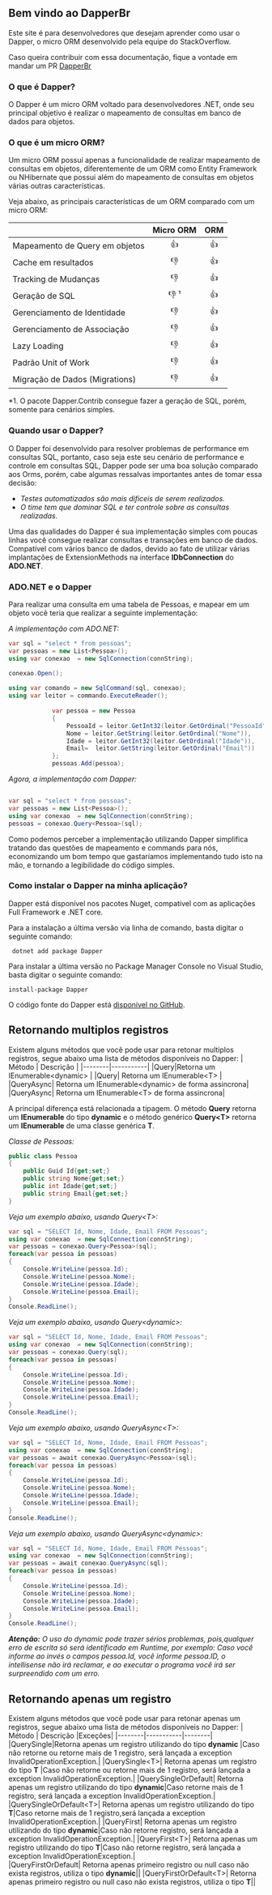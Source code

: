 ## Bem vindo ao DapperBr

<p>Este site é para desenvolvedores que desejam aprender como usar o Dapper, o micro ORM desenvolvido pela equipe do StackOverflow.</p>
<p>Caso queira contribuir com essa documentação, fique a vontade em mandar um PR <a href ="https://github.com/dapperbr/dapperbr.github.io">DapperBr</a></p>

### O que é Dapper?
<p>O Dapper é um micro ORM voltado para desenvolvedores .NET, onde seu principal objetivo é realizar o mapeamento de consultas em banco de dados para objetos.</p>

### O que é um micro ORM?
<p>Um micro ORM possuí apenas a funcionalidade de realizar mapeamento de consultas em objetos, diferentemente de um ORM como Entity Framework ou NHibernate que possui além do mapeamento de consultas em objetos várias outras características.</p> 
<p>Veja abaixo, as principais características de um ORM comparado com um micro ORM:</p>

|                                 | Micro ORM| ORM|  
| --------------------------------|:---: |:---: |
|  Mapeamento de Query em objetos |:+1:|:+1:|
|  Cache em resultados |:-1:|:+1:|
|  Tracking de Mudanças|:-1:|:+1:|
|  Geração de SQL	|:-1: ¹ |:+1:|
|  Gerenciamento de Identidade	|:-1:|:+1:|
|  Gerenciamento de Associação	|:-1:|:+1:|
|  Lazy Loading	|:-1:|:+1:|
|  Padrão Unit of Work | :-1:|:+1:|
|  Migração de Dados (Migrations) |:-1:|:+1:|

*1. O pacote Dapper.Contrib consegue fazer a geração de SQL, porém, somente para cenários simples.

### Quando usar o Dapper?
O Dapper foi desenvolvido para resolver problemas de performance em consultas SQL, portanto, caso seja este seu cenário de performance e controle em consultas SQL, Dapper pode ser uma boa solução comparado aos Orms, porém, cabe algumas ressalvas importantes antes de tomar essa decisão:

- *Testes automatizados são mais dificeis de serem realizados.*
- *O time tem que dominar SQL e ter controle sobre as consultas realizadas.*

Uma das qualidades do Dapper é sua implementação simples com poucas linhas você consegue realizar consultas e transações em banco de dados. Compatível com vários banco de dados, devido ao fato de utilizar várias implantações de ExtensionMethods na interface **IDbConnection** do **ADO.NET**.
### ADO.NET e o Dapper

Para realizar uma consulta em uma tabela de Pessoas, e mapear em um objeto você teria que realizar a seguinte implementação:

*A implementação com ADO.NET:*
```csharp
var sql = "select * from pessoas";
var pessoas = new List<Pessoa>();
using var conexao  = new SqlConnection(connString);

conexao.Open();
    
using var comando = new SqlCommand(sql, conexao);
using var leitor = commando.ExecuteReader();
        
            var pessoa = new Pessoa
            {
                PessoaId = leitor.GetInt32(leitor.GetOrdinal("PessoaId")),
                Nome = leitor.GetString(leitor.GetOrdinal("Nome")),
                Idade = leitor.GetInt32(leitor.GetOrdinal("Idade")),
                Email=  leitor.GetString(leitor.GetOrdinal("Email"))
            };
            pessoas.Add(pessoa);
```
*Agora, a implementação com Dapper:*
```csharp

var sql = "select * from pessoas";
var pessoas = new List<Pessoa>();
using var conexao  = new SqlConnection(connString);
pessoas = conexao.Query<Pessoa>(sql);
```

Como podemos perceber a implementação utilizando Dapper simplifica tratando das questões de mapeamento e commands para nós, economizando um bom tempo que gastaríamos implementando tudo isto na mão, e tornando a legibilidade do código simples.

### Como instalar o Dapper na minha aplicação?
Dapper está disponível nos pacotes Nuget, compatível com as aplicações Full Framework e .NET core.

Para a instalação a última versão via linha de comando, basta digitar o seguinte comando:

``` dotnet add package Dapper```

Para instalar a última versão no Package Manager Console no Visual Studio, basta digitar o seguinte comando:

``` install-package Dapper ```
 
O código fonte do Dapper está <a href="https://github.com/StackExchange/Dapper">disponível no GitHub</a>.

## Retornando multiplos registros ##
Existem alguns métodos que você pode usar para retonar multiplos registros, segue abaixo uma lista de métodos disponíveis no Dapper:
| Método | Descrição |
|--------|-----------|
|Query|Retorna um IEnumerable&lt;dynamic&gt; |
|Query<T>| Retorna um IEnumerable&lt;T&gt; |
|QueryAsync| Retorna um IEnumerable&lt;dynamic&gt; de forma assincrona|
|QueryAsync<T>| Retorna um IEnumerable&lt;T&gt; de forma assincrona|
    
A principal diferença está relacionada a tipagem. O método **Query** retorna um **IEnumerable** do tipo **dynamic** e o método genérico **Query&lt;T&gt;** retorna um **IEnumerable** de uma classe genérica **T**.

*Classe de Pessoas:*

```csharp
public class Pessoa
{
    public Guid Id{get;set;}
    public string Nome{get;set;}
    public int Idade{get;set;}
    public string Email{get;set;}
}
```
*Veja um exemplo abaixo, usando Query&lt;T&gt;:*

```csharp
var sql = "SELECT Id, Nome, Idade, Email FROM Pessoas";
using var conexao  = new SqlConnection(connString);
var pessoas = conexao.Query<Pessoa>(sql);
foreach(var pessoa in pessoas)
{
    Console.WriteLine(pessoa.Id);
    Console.WriteLine(pessoa.Nome);
    Console.WriteLine(pessoa.Idade);
    Console.WriteLine(pessoa.Email);
}
Console.ReadLine();
```
*Veja um exemplo abaixo, usando Query&lt;dynamic&gt;:*

```csharp
var sql = "SELECT Id, Nome, Idade, Email FROM Pessoas";
using var conexao  = new SqlConnection(connString);
var pessoas = conexao.Query(sql);
foreach(var pessoa in pessoas)
{
    Console.WriteLine(pessoa.Id);
    Console.WriteLine(pessoa.Nome);
    Console.WriteLine(pessoa.Idade);
    Console.WriteLine(pessoa.Email);
}
Console.ReadLine();
```
*Veja um exemplo abaixo, usando QueryAsync&lt;T&gt;:*


```csharp
var sql = "SELECT Id, Nome, Idade, Email FROM Pessoas";
using var conexao  = new SqlConnection(connString);
var pessoas = await conexao.QueryAsync<Pessoa>(sql);
foreach(var pessoa in pessoas)
{
    Console.WriteLine(pessoa.Id);
    Console.WriteLine(pessoa.Nome);
    Console.WriteLine(pessoa.Idade);
    Console.WriteLine(pessoa.Email);
}
Console.ReadLine();
```
*Veja um exemplo abaixo, usando QueryAsync&lt;dynamic&gt;:*

```csharp
var sql = "SELECT Id, Nome, Idade, Email FROM Pessoas";
using var conexao  = new SqlConnection(connString);
var pessoas = await conexao.QueryAsync(sql);
foreach(var pessoa in pessoas)
{
    Console.WriteLine(pessoa.Id);
    Console.WriteLine(pessoa.Nome);
    Console.WriteLine(pessoa.Idade);
    Console.WriteLine(pessoa.Email);
}
Console.ReadLine();
```
***Atenção:** O uso do dynamic pode trazer sérios problemas, pois,qualquer erro de escrita só será identificado em Runtime, por exemplo: Caso você informe ao invés o campos pessoa.Id, você informe pessoa.ID, o intellisense não irá reclamar, e ao executar o programa você irá ser surpreendido com um erro.*

## Retornando apenas um registro ##
Existem alguns métodos que você pode usar para retonar apenas um registros, segue abaixo uma lista de métodos disponíveis no Dapper:
| Método | Descrição |Exceções|
|--------|-----------|--------|
|QuerySingle|Retorna apenas um registro utilizando do tipo **dynamic** |Caso não retorne ou retorne mais de 1 registro, será lançada a exception InvalidOperationException.| 
|QuerySingle&lt;T&gt;| Retorna apenas um registro do tipo **T** |Caso não retorne ou retorne mais de 1 registro, será lançada a exception InvalidOperationException.|
|QuerySingleOrDefault| Retorna apenas um registro utilizando do tipo **dynamic**|Caso retorne mais de 1 registro, será lançada a exception InvalidOperationException.|
|QuerySingleOrDefault&lt;T&gt;| Retorna apenas um registro utilizando do tipo **T**|Caso retorne mais de 1 registro,será lançada a exception InvalidOperationException.|
|QueryFirst| Retorna apenas um registro utilizando do tipo **dynamic**|Caso não retorne registro, será lançada a exception InvalidOperationException.|
|QueryFirst&lt;T&gt;| Retorna apenas um registro utilizando do tipo **T**|Caso não retorne registro, será lançada a exception InvalidOperationException.|  
|QueryFirstOrDefault| Retorna apenas primeiro registro ou null caso não exista registros, utiliza o tipo **dynamic**||
|QueryFirstOrDefault&lt;T&gt;| Retorna apenas primeiro registro ou null caso não exista registros, utiliza o tipo **T**|| 
